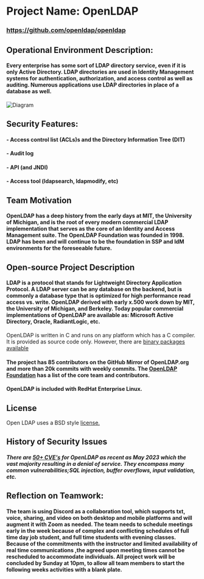 # Project Name:  OpenLDAP
### https://github.com/openldap/openldap

## Operational Environment Description:
#### Every enterprise has some sort of LDAP directory service, even if it is only Active Directory.  LDAP directories are used in Identity Management systems for authentication, authorization, and access control as well as auditing.  Numerous applications use LDAP directories in place of a database as well.  

![Diagram](https://github.com/bartelsjoshuac/SOA/blob/main/Systems%20Engineering%20VIew.drawio.svg)
## Security Features:
#### - Access control list (ACLs)s and the Directory Information Tree (DIT)
#### - Audit log
#### - API (and JNDI)
#### - Access tool (ldapsearch, ldapmodify, etc)

## Team Motivation
#### OpenLDAP has a deep history from the early days at MIT, the University of Michigan, and is the root of every modern commercial LDAP implementation that serves as the core of an Identity and Access Management suite.  The OpenLDAP Foundation was founded in 1998.  LDAP has been and will continue to be the foundation in SSP and IdM environments for the foreseeable future.

## Open-source Project Description
#### LDAP is a protocol that stands for Lightweight Directory Application Protocol.  A LDAP server can be any database on the backend, but is commonly a database type that is optimized for high performance read access vs. write.  OpenLDAP derived with early x.500 work down by MIT, the University of Michigan, and Berkeley.  Today popular commercial implementations of OpenLDAP are available as: Microsoft Active Directory, Oracle, RadiantLogic, etc.

OpenLDAP is written in C and runs on any platform which has a C compiler.  It is provided as source code only.  However, there are [binary packages available](https://www.openldap.org/faq/data/cache/108.html)
#### The project has 85 contributors on the GitHub Mirror of OpenLDAP.org and more than 20k commits with weekly commits.  The [OpenLDAP Foundation](https://www.openldap.org/project/) has a list of the core team and contributors.  
#### OpenLDAP is included with RedHat Enterprise Linux.

## License
Open LDAP uses a BSD style [license.](https://www.openldap.org/software/release/license.html)

## History of Security Issues
#####  There are [50+ CVE's](https://www.cvedetails.com/vulnerability-list/vendor_id-439/Openldap.html) for OpenLDAP as recent as May 2023 which the vast majority resulting in a denial of service.  They encompass many common vulnerabilities;SQL injection, buffer overflows, input validation, etc.

## Reflection on Teamwork:
#### The team is using Discord as a collaboration tool, which supports txt, voice, sharing, and video on both desktop and mobile platforms and will augment it with Zoom as needed.  The team needs to schedule meetings early in the week because of complex and conflicting schedules of full time day job student, and full time students with evening classes.  Because of the commitments with the instructor and limited availability of real time communications ,the agreed upon meeting times cannot be rescheduled to accommodate individuals.  All project work will be concluded by Sunday at 10pm, to allow all team members to start the following weeks activities with a blank plate.

